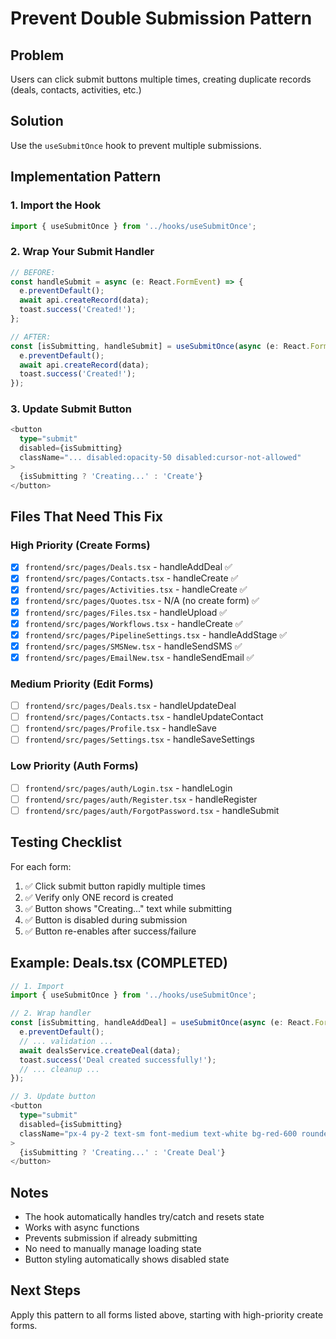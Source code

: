 # Prevent Double Submission Pattern

## Problem
Users can click submit buttons multiple times, creating duplicate records (deals, contacts, activities, etc.)

## Solution
Use the `useSubmitOnce` hook to prevent multiple submissions.

## Implementation Pattern

### 1. Import the Hook
```typescript
import { useSubmitOnce } from '../hooks/useSubmitOnce';
```

### 2. Wrap Your Submit Handler
```typescript
// BEFORE:
const handleSubmit = async (e: React.FormEvent) => {
  e.preventDefault();
  await api.createRecord(data);
  toast.success('Created!');
};

// AFTER:
const [isSubmitting, handleSubmit] = useSubmitOnce(async (e: React.FormEvent) => {
  e.preventDefault();
  await api.createRecord(data);
  toast.success('Created!');
});
```

### 3. Update Submit Button
```typescript
<button
  type="submit"
  disabled={isSubmitting}
  className="... disabled:opacity-50 disabled:cursor-not-allowed"
>
  {isSubmitting ? 'Creating...' : 'Create'}
</button>
```

## Files That Need This Fix

### High Priority (Create Forms)
- [x] `frontend/src/pages/Deals.tsx` - handleAddDeal ✅
- [x] `frontend/src/pages/Contacts.tsx` - handleCreate ✅
- [x] `frontend/src/pages/Activities.tsx` - handleCreate ✅
- [x] `frontend/src/pages/Quotes.tsx` - N/A (no create form) ✅
- [x] `frontend/src/pages/Files.tsx` - handleUpload ✅
- [x] `frontend/src/pages/Workflows.tsx` - handleCreate ✅
- [x] `frontend/src/pages/PipelineSettings.tsx` - handleAddStage ✅
- [x] `frontend/src/pages/SMSNew.tsx` - handleSendSMS ✅
- [x] `frontend/src/pages/EmailNew.tsx` - handleSendEmail ✅

### Medium Priority (Edit Forms)
- [ ] `frontend/src/pages/Deals.tsx` - handleUpdateDeal
- [ ] `frontend/src/pages/Contacts.tsx` - handleUpdateContact
- [ ] `frontend/src/pages/Profile.tsx` - handleSave
- [ ] `frontend/src/pages/Settings.tsx` - handleSaveSettings

### Low Priority (Auth Forms)
- [ ] `frontend/src/pages/auth/Login.tsx` - handleLogin
- [ ] `frontend/src/pages/auth/Register.tsx` - handleRegister
- [ ] `frontend/src/pages/auth/ForgotPassword.tsx` - handleSubmit

## Testing Checklist

For each form:
1. ✅ Click submit button rapidly multiple times
2. ✅ Verify only ONE record is created
3. ✅ Button shows "Creating..." text while submitting
4. ✅ Button is disabled during submission
5. ✅ Button re-enables after success/failure

## Example: Deals.tsx (COMPLETED)

```typescript
// 1. Import
import { useSubmitOnce } from '../hooks/useSubmitOnce';

// 2. Wrap handler
const [isSubmitting, handleAddDeal] = useSubmitOnce(async (e: React.FormEvent) => {
  e.preventDefault();
  // ... validation ...
  await dealsService.createDeal(data);
  toast.success('Deal created successfully!');
  // ... cleanup ...
});

// 3. Update button
<button
  type="submit"
  disabled={isSubmitting}
  className="px-4 py-2 text-sm font-medium text-white bg-red-600 rounded-lg hover:bg-red-700 disabled:opacity-50 disabled:cursor-not-allowed"
>
  {isSubmitting ? 'Creating...' : 'Create Deal'}
</button>
```

## Notes

- The hook automatically handles try/catch and resets state
- Works with async functions
- Prevents submission if already submitting
- No need to manually manage loading state
- Button styling automatically shows disabled state

## Next Steps

Apply this pattern to all forms listed above, starting with high-priority create forms.
